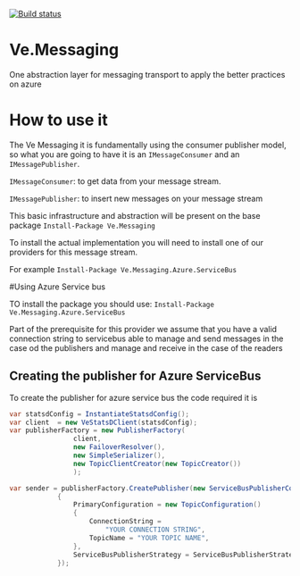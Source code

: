 [![Build status](https://ci.appveyor.com/api/projects/status/fx74ng2v6k0uuoc2/branch/master?svg=true)](https://ci.appveyor.com/project/diegoluiz/ve-messaging/branch/master)

# Ve.Messaging
One abstraction layer for messaging transport to apply the better practices on azure

# How to use it

The Ve Messaging it is fundamentally using the consumer publisher model, so what you are going to have it is an `IMessageConsumer` and an `IMessagePublisher`.

`IMessageConsumer`: to get data from your message stream.

`IMessagePublisher`: to insert new messages on your message stream

This basic infrastructure and abstraction will be present on the base package ```Install-Package Ve.Messaging```

To install the actual implementation you will need to install one of our providers for this message stream.

For example ```Install-Package Ve.Messaging.Azure.ServiceBus```

#Using Azure Service bus

TO install the package you should use: ```Install-Package Ve.Messaging.Azure.ServiceBus```

Part of the prerequisite for this provider we assume that you have a valid connection string to servicebus able to manage and send messages in the case od the publishers and manage and receive in the case of the readers

## Creating the publisher for Azure ServiceBus

To create the publisher for azure service bus the code required it is

```csharp
var statsdConfig = InstantiateStatsdConfig();
var client  = new VeStatsDClient(statsdConfig);
var publisherFactory = new PublisherFactory(
                client,
                new FailoverResolver(),
                new SimpleSerializer(),
                new TopicClientCreator(new TopicCreator())
                );

var sender = publisherFactory.CreatePublisher(new ServiceBusPublisherConfiguration()
            {
                PrimaryConfiguration = new TopicConfiguration()
                {
                    ConnectionString =
                        "YOUR CONNECTION STRING",
                    TopicName = "YOUR TOPIC NAME",
                },
                ServiceBusPublisherStrategy = ServiceBusPublisherStrategy.Simple
            });
```

